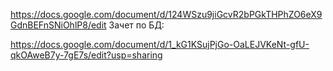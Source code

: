 https://docs.google.com/document/d/124WSzu9jiGcvR2bPGkTHPhZO6eX9GdnBEFnSNiOhlP8/edit
Зачет по БД:

https://docs.google.com/document/d/1_kG1KSujPjGo-OaLEJVKeNt-gfU-qkOAweB7y-7gE7s/edit?usp=sharing
